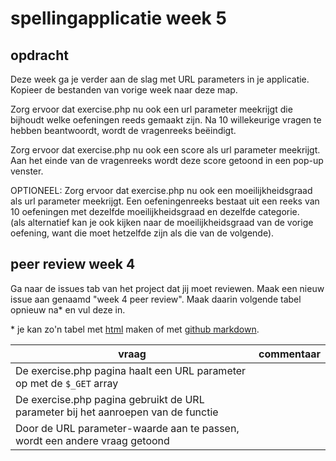 # spellingapplicatie week 5

## opdracht

Deze week ga je verder aan de slag met URL parameters in je applicatie. Kopieer de bestanden van vorige week naar deze map.

Zorg ervoor dat exercise.php nu ook een url parameter meekrijgt die bijhoudt welke oefeningen reeds gemaakt zijn. Na 10 willekeurige vragen te hebben beantwoordt, wordt de vragenreeks beëindigt.

Zorg ervoor dat exercise.php nu ook een score als url parameter meekrijgt. Aan het einde van de vragenreeks wordt deze score getoond in een pop-up venster.

OPTIONEEL: Zorg ervoor dat exercise.php nu ook een moeilijkheidsgraad als url parameter meekrijgt. Een oefeningenreeks bestaat uit een reeks van 10 oefeningen met dezelfde moeilijkheidsgraad en dezelfde categorie.<br>
(als alternatief kan je ook kijken naar de moeilijkheidsgraad van de vorige oefening, want die moet hetzelfde zijn als die van de volgende).

## peer review week 4

Ga naar de issues tab van het project dat jij moet reviewen. Maak een nieuw issue aan genaamd "week 4 peer review". Maak daarin volgende tabel opnieuw na* en vul deze in.

\* je kan zo'n tabel met [html](https://www.w3schools.com/html/html_tables.asp) maken of met [github markdown](https://help.github.com/en/github/writing-on-github/organizing-information-with-tables).

| vraag | commentaar |
| --- | --- |
| De exercise.php pagina haalt een URL parameter op met de `$_GET` array |  |
| De exercise.php pagina gebruikt de URL parameter bij het aanroepen van de functie |  |
| Door de URL parameter-waarde aan te passen, wordt een andere vraag getoond |  |